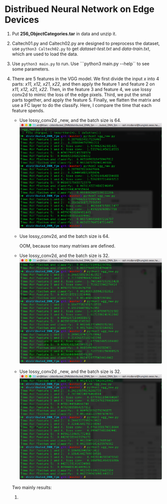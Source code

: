 # Distribued Neural Network on Edge Devices

1. Put **256_ObjectCategories.tar** in data and unzip it.

2. Caltech01.py and Caltech02.py are designed to preprocess the dataset, use ```python3 Caltech02.py``` to get *dataset-test.txt* and *data-train.txt*, which are used to load the data.

3. Use ```python3 main.py``` to run. Use ```python3 main.py --help`` to see some parameters.

4. There are 5 features in the VGG model. We first divide the input *x* into 4 parts: *x11, x12, x21, x22*, and then apply the feature 1 and feature 2 on *x11, x12, x21, x22*. Then, in the feature 3 and feature 4, we use lossy conv2d to mimic the loss of the edge pixels. Third, we put the small parts together, and apply the feature 5. Finally, we flatten the matrix and use a FC layer to do the classify. Here, I compare the time that each feature spends.
	
	+ Use lossy_conv2d _new, and the batch size is 64.
	![](results/layer_time/new_lossy_conv.png)
	
	+ Use lossy_conv2d, and the batch size is 64.
	
		OOM, because too many matrixes are defined.
		
	+ Use lossy_conv2d, and the batch size is 32.
	![](results/layer_time/old_lossy_conv_32.png)
	
	+ Use lossy_conv2d _new, and the batch size is 32.
	![](results/layer_time/new_lossy_conv_32.png)
	
	Two mainly results:
	
	1. 
	
	
